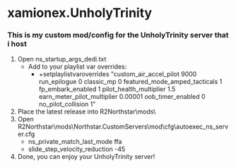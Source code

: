 # xamionex.UnholyTrinity

### This is my custom mod/config for the UnholyTrinity server that i host

1. Open ns_startup_args_dedi.txt
   - Add to your playlist var overrides:
     - +setplaylistvaroverrides "custom_air_accel_pilot 9000 run_epilogue 0 classic_mp 0 featured_mode_amped_tacticals 1 fp_embark_enabled 1 pilot_health_multiplier 1.5 earn_meter_pilot_multiplier 0.00001 oob_timer_enabled 0 no_pilot_collision 1"
2. Place the latest release into R2Northstar\mods\
3. Open R2Northstar\mods\Northstar.CustomServers\mod\cfg\autoexec_ns_server.cfg
   - ns_private_match_last_mode ffa
   - slide_step_velocity_reduction -45
4. Done, you can enjoy your UnholyTrinity server!
